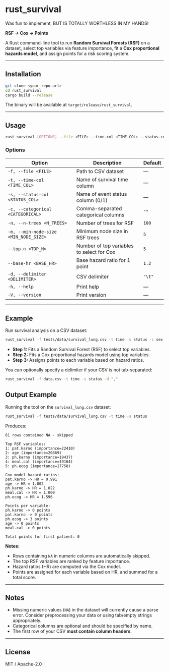 # rust_survival

Was fun to implement, BUT IS TOTALLY WORTHLESS IN MY HANDS!

**RSF → Cox → Points**  

A Rust command-line tool to run **Random Survival Forests (RSF)** on a dataset, select top variables via feature importance, fit a **Cox proportional hazards model**, and assign points for a risk scoring system.

---

## Installation

```bash
git clone <your-repo-url>
cd rust_survival
cargo build --release
```

The binary will be available at `target/release/rust_survival`.

---

## Usage

```bash
rust_survival [OPTIONS] --file <FILE> --time-col <TIME_COL> --status-col <STATUS_COL>
```

### Options

| Option | Description | Default |
|--------|-------------|---------|
| `-f, --file <FILE>` | Path to CSV dataset | — |
| `-t, --time-col <TIME_COL>` | Name of survival time column | — |
| `-s, --status-col <STATUS_COL>` | Name of event status column (0/1) | — |
| `-c, --categorical <CATEGORICAL>` | Comma-separated categorical columns | `""` |
| `-n, --n-trees <N_TREES>` | Number of trees for RSF | `100` |
| `-m, --min-node-size <MIN_NODE_SIZE>` | Minimum node size in RSF trees | `5` |
| `--top-n <TOP_N>` | Number of top variables to select for Cox | `5` |
| `--base-hr <BASE_HR>` | Base hazard ratio for 1 point | `1.2` |
| `-d, --delimiter <DELIMITER>` | CSV delimiter | `"\t"` |
| `-h, --help` | Print help | — |
| `-V, --version` | Print version | — |

---

## Example

Run survival analysis on a CSV dataset:

```bash
rust_survival -f tests/data/survival_lung.csv -t time -s status -c sex,rx -n 200 -m 10 --top-n 5 --base-hr 1.2
```

- **Step 1:** Fits a Random Survival Forest (RSF) to select top variables.  
- **Step 2:** Fits a Cox proportional hazards model using top variables.  
- **Step 3:** Assigns points to each variable based on hazard ratios.  

You can optionally specify a delimiter if your CSV is not tab-separated:

```bash
rust_survival -f data.csv -t time -s status -d ","
```

## Output Example

Running the tool on the `survival_lung.csv` dataset:

```bash
rust_survival -f tests/data/survival_lung.csv -t time -s status
```

Produces:

```
61 rows contained NA - skipped

Top RSF variables:
1: pat.karno (importance=22410)
2: age (importance=20869)
3: ph.karno (importance=19437)
4: meal.cal (importance=19164)
5: ph.ecog (importance=17758)

Cox model hazard ratios:
pat.karno -> HR = 0.991
age -> HR = 1.002
ph.karno -> HR = 1.022
meal.cal -> HR = 1.000
ph.ecog -> HR = 1.596

Points per variable:
ph.karno -> 0 points
pat.karno -> 0 points
ph.ecog -> 3 points
age -> 0 points
meal.cal -> 0 points

Total points for first patient: 0
```

**Notes:**

- Rows containing `NA` in numeric columns are automatically skipped.
- The top RSF variables are ranked by feature importance.
- Hazard ratios (HR) are computed via the Cox model.
- Points are assigned for each variable based on HR, and summed for a total score.

---

## Notes

- Missing numeric values (`NA`) in the dataset will currently cause a parse error. Consider preprocessing your data or using tab/empty strings appropriately.  
- Categorical columns are optional and should be specified by name.  
- The first row of your CSV **must contain column headers**.  

---

## License

MIT / Apache-2.0

